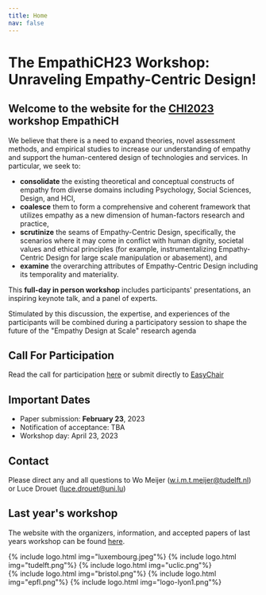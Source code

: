 ```yaml
---
title: Home
nav: false
---
```

# The EmpathiCH23 Workshop: Unraveling Empathy-Centric Design!

## Welcome to the website for the [CHI2023](https://chi2023.acm.org/) workshop **EmpathiCH**

We believe that there is a need to expand theories, novel assessment methods, and empirical studies to increase our understanding of empathy and support the human-centered design of technologies and services. In particular, we seek to: 

- **consolidate** the existing theoretical and conceptual constructs of empathy from diverse domains including Psychology, Social Sciences, Design, and HCI,
- **coalesce** them to form a comprehensive and coherent framework that utilizes empathy as a new dimension of human-factors research and practice, 
- **scrutinize** the seams of Empathy-Centric Design, specifically, the scenarios where it may come in conflict with human dignity, societal values and ethical principles (for example, instrumentalizing Empathy-Centric Design for large scale manipulation or abasement), and 
- **examine** the overarching attributes of Empathy-Centric Design including its temporality and materiality. 

This **full-day in person workshop** includes participants' presentations, an inspiring keynote talk, and a panel of experts.

Stimulated by this discussion, the expertise, and experiences of the participants will be combined during a participatory session to shape the future of the "Empathy Design at Scale" research agenda

## Call For Participation

Read the call for participation [here](/1-cfp.html) or submit directly to [EasyChair](https://easychair.org/conferences/?conf=empathich2023)

## Important Dates

- Paper submission: **February 23**, 2023
- Notification of acceptance: TBA
- Workshop day: April 23, 2023

## Contact

Please direct any and all questions to Wo Meijer (w.i.m.t.meijer@tudelft.nl) or Luce Drouet (luce.drouet@uni.lu)

## Last year's workshop

The website with the organizers, information, and accepted papers of last years workshop can be found [here](/2022/).

<div class="logos">
{% include logo.html img="luxembourg.jpeg"%}
{% include logo.html img="tudelft.png"%}
{% include logo.html img="uclic.png"%}
</div>
<div class="logos">
{% include logo.html img="bristol.png"%}
{% include logo.html img="epfl.png"%}
{% include logo.html img="logo-lyon1.png"%}
</div>

<!---
> built using [Jekyll](https://jekyllrb.com/) and [GitHub Pages](https://pages.github.com/)
>
> images and content: cc-by-sa <a href="https://github.com/{{ site.github_username }}">{{ site.author }}</a> {{ site.pub_year}} (get [source code]({{ site.repo }})).
> Last build date: {{ site.time | date: "%Y-%m-%d" }}.
>
> <a href="http://creativecommons.org/licenses/by-sa/4.0/" rel="license"><img style="border-width: 0;" src="https://i.creativecommons.org/l/by-sa/4.0/88x31.png" alt="Creative Commons License" /></a>
-->
